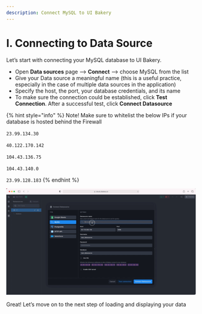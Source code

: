 ```yaml
---
description: Connect MySQL to UI Bakery
---
```


# I. Connecting to Data Source

Let’s start with connecting your MySQL database to UI Bakery.

* Open **Data sources** page –> **Connect** –> choose MySQL from the list&#x20;
* Give your Data source a meaningful name (this is a useful practice, especially in the case of multiple data sources in the application)&#x20;
* Specify the host, the port, your database credentials, and its name&#x20;
* To make sure the connection could be established, click **Test Connection**. After a successful test, click **Connect Datasource**

{% hint style="info" %}
Note! Make sure to whitelist the below IPs if your database is hosted behind the Firewall

`23.99.134.30`

`40.122.170.142`

`104.43.136.75`

`104.43.140.0`

`23.99.128.183`
{% endhint %}

![Connecting MySQL as a data source](<../../.gitbook/assets/connect mysql.gif>)

Great! Let’s move on to the next step of loading and displaying your data
